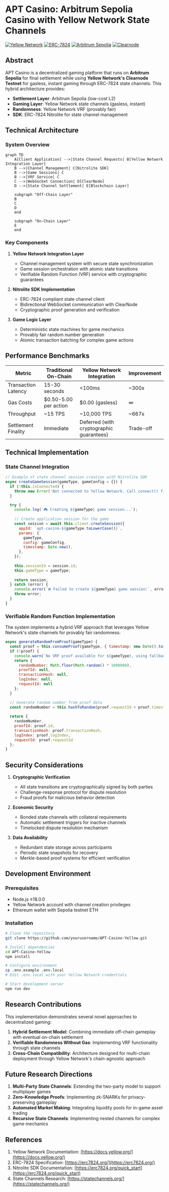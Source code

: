 # APT Casino: Arbitrum Sepolia Casino with Yellow Network State Channels

[![Yellow Network](https://img.shields.io/badge/Powered%20by-Yellow%20Network-yellow)](https://yellow.org)
[![ERC-7824](https://img.shields.io/badge/Standard-ERC--7824-blue)](https://erc7824.org)
[![Arbitrum Sepolia](https://img.shields.io/badge/Settlement-Arbitrum%20Sepolia-blue)](https://sepolia.arbiscan.io)
[![Clearnode](https://img.shields.io/badge/State%20Channels-Yellow%20Clearnode-yellow)](https://docs.yellow.org)

## Abstract

APT Casino is a decentralized gaming platform that runs on **Arbitrum Sepolia** for final settlement while using **Yellow Network's Clearnode Testnet** for gasless, instant gaming through ERC-7824 state channels. This hybrid architecture provides:

- **Settlement Layer**: Arbitrum Sepolia (low-cost L2)
- **Gaming Layer**: Yellow Network state channels (gasless, instant)
- **Randomness**: Yellow Network VRF (provably fair)
- **SDK**: ERC-7824 Nitrolite for state channel management

## Technical Architecture

### System Overview

```mermaid
graph TD
    A[Client Application] -->|State Channel Requests| B[Yellow Network Integration Layer]
    B -->|Channel Management| C[Nitrolite SDK]
    B -->|Game Sessions| C
    B -->|VRF Service| C
    C -->|WebSocket Connection| D[ClearNode]
    D -->|State Channel Settlement| E[Blockchain Layer]
    
    subgraph "Off-Chain Layer"
    B
    C
    D
    end
    
    subgraph "On-Chain Layer"
    E
    end
```

### Key Components

1. **Yellow Network Integration Layer**
   - Channel management system with secure state synchronization
   - Game session orchestration with atomic state transitions
   - Verifiable Random Function (VRF) service with cryptographic guarantees

2. **Nitrolite SDK Implementation**
   - ERC-7824 compliant state channel client
   - Bidirectional WebSocket communication with ClearNode
   - Cryptographic proof generation and verification

3. **Game Logic Layer**
   - Deterministic state machines for game mechanics
   - Provably fair random number generation
   - Atomic transaction batching for complex game actions

## Performance Benchmarks

| Metric | Traditional On-Chain | Yellow Network Integration | Improvement |
|--------|----------------------|---------------------------|-------------|
| Transaction Latency | 15-30 seconds | <100ms | ~300x |
| Gas Costs | $0.50-5.00 per action | $0.00 (gasless) | ∞ |
| Throughput | ~15 TPS | ~10,000 TPS | ~667x |
| Settlement Finality | Immediate | Deferred (with cryptographic guarantees) | Trade-off |

## Technical Implementation

### State Channel Integration

```javascript
// Example of state channel session creation with Nitrolite SDK
async createGameSession(gameType, gameConfig = {}) {
  if (!this.isConnected) {
    throw new Error('Not connected to Yellow Network. Call connect() first.');
  }

  try {
    console.log(`🎮 Creating ${gameType} game session...`);
    
    // Create application session for the game
    const session = await this.client.createSession({
      appId: `apt-casino-${gameType.toLowerCase()}`,
      params: {
        gameType,
        config: gameConfig,
        timestamp: Date.now(),
      },
    });
    
    this.sessionId = session.id;
    this.gameType = gameType;
    
    return session;
  } catch (error) {
    console.error(`❌ Failed to create ${gameType} game session:`, error);
    throw error;
  }
}
```

### Verifiable Random Function Implementation

The system implements a hybrid VRF approach that leverages Yellow Network's state channels for provably fair randomness:

```javascript
async generateRandomFromProof(gameType) {
  const proof = this.consumeProof(gameType, { timestamp: new Date().toISOString() });
  if (!proof) {
    console.warn(`No VRF proof available for ${gameType}, using fallback random`);
    return {
      randomNumber: Math.floor(Math.random() * 1000000),
      proofId: null,
      transactionHash: null,
      logIndex: null,
      requestId: null
    };
  }

  // Generate random number from proof data
  const randomNumber = this.hashToRandom(proof.requestId + proof.timestamp);
  
  return {
    randomNumber,
    proofId: proof.id,
    transactionHash: proof.transactionHash,
    logIndex: proof.logIndex,
    requestId: proof.requestId
  };
}
```

## Security Considerations

1. **Cryptographic Verification**
   - All state transitions are cryptographically signed by both parties
   - Challenge-response protocol for dispute resolution
   - Fraud proofs for malicious behavior detection

2. **Economic Security**
   - Bonded state channels with collateral requirements
   - Automatic settlement triggers for inactive channels
   - Timelocked dispute resolution mechanism

3. **Data Availability**
   - Redundant state storage across participants
   - Periodic state snapshots for recovery
   - Merkle-based proof systems for efficient verification

## Development Environment

### Prerequisites

- Node.js ≥18.0.0
- Yellow Network account with channel creation privileges
- Ethereum wallet with Sepolia testnet ETH

### Installation

```bash
# Clone the repository
git clone https://github.com/yourusername/APT-Casino-Yellow.git

# Install dependencies
cd APT-Casino-Yellow
npm install

# Configure environment
cp .env.example .env.local
# Edit .env.local with your Yellow Network credentials

# Start development server
npm run dev
```

## Research Contributions

This implementation demonstrates several novel approaches to decentralized gaming:

1. **Hybrid Settlement Model**: Combining immediate off-chain gameplay with eventual on-chain settlement
2. **Verifiable Randomness Without Gas**: Implementing VRF functionality through state channels
3. **Cross-Chain Compatibility**: Architecture designed for multi-chain deployment through Yellow Network's chain-agnostic approach

## Future Research Directions

1. **Multi-Party State Channels**: Extending the two-party model to support multiplayer games
2. **Zero-Knowledge Proofs**: Implementing zk-SNARKs for privacy-preserving gameplay
3. **Automated Market Making**: Integrating liquidity pools for in-game asset trading
4. **Recursive State Channels**: Implementing nested channels for complex game mechanics

## References

1. Yellow Network Documentation: [https://docs.yellow.org/](https://docs.yellow.org/)
2. ERC-7824 Specification: [https://erc7824.org/](https://erc7824.org/)
3. Nitrolite SDK Documentation: [https://erc7824.org/quick_start](https://erc7824.org/quick_start)
4. State Channels Research: [https://statechannels.org/](https://statechannels.org/)
